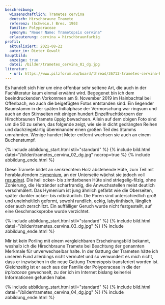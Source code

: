 ```yaml
---
beschreibung:
  wissenschaftlich: Trametes cervina
  deutsch: Hirschbraune Tramete
  referenz: (Schwein.) Bres. 1903
  familie: Polyporaceae
  synonym: "Neuer Name: Trametopsis cervina"
  erlaeuterung: cervina = hirschbraunfarbig
profil:
  aktualisiert: 2021-08-22
  autor_in: Dieter Gewalt
hauptbild:
  anzeige: true
  datei: /bilder/trametes_cervina_01_dg.jpg
literatur:
  - url: https://www.pilzforum.eu/board/thread/36713-trametes-cervina-hirschbraune-tramete/
---
```

Es handelt sich hier um eine offenbar sehr seltene Art, die auch in der Fachliteratur kaum einmal erwähnt wird. Begegenet bin ich dem beeindruckenden Vorkommen am 9. November 2019 im Hainbachtal bei Offenbach, wo auch die beigefügten Fotos entstanden sind. Ein liegender Baumstamm in der späten Initialphase der Vermorschung war ringsum und auch an den Stirnseiten mit einigen hundert Einzelfruchtkörpern der Hirschbraunen Tramete üppig bewachsen. Allein auf dem obigen Foto sind um die 50 zu sehen, das folgende zeigt, wie sie in dicht gedrängten Reihen und dachziegelartig übereinander einen großen Teil des Stamms umrahmten. Wenige hundert Meter entfernt wuchsen sie auch an einem Buchenstumpf.



{% include abbildung_start.html stil="standard" %}
{% include bild.html datei="/bilder/trametes_cervina_02_dg.jpg" nocrop=true %}
{% include abbildung_ende.html %}

Diese Tramete bildet an senkrechtem Holz abstehende Hüte, zum Teil mit herablaufendem [Hymenium](Hymenium "Glossar"), an der Unterseite wächst sie jedoch voll [resupinat](resupinat "Glossar"). Die hell ocker- bis zimtfarbenen Hüte sind striegelig-filzig, ohne Zonierung, die Hutränder scharfrandig, die Anwuchsstellen meist deutlich verschmälert. Das Hymenium ist jung  ähnlich gefärbt wie die Oberseiten, später dunkler ocker- bis rotbräunlich. Die Poren sind unterschiedlich groß und uneinheitlich geformt, sowohl rundlich, eckig, labytinthisch, länglich oder auch zerschlitzt. Ein auffälliger Geruch wurde nicht festgestellt, auf eine Geschmacksprobe wurde verzichtet.

{% include abbildung_start.html stil="standard" %}
{% include bild.html datei="/bilder/trametes_cervina_03_dg.jpg" %}
{% include abbildung_ende.html %}

Mir ist kein Porling mit einem vergleichbaren Erscheinungsbild bekannt, weshalb ich die Hirschbraune Tramete bei Beachtung der genannten Merkmale für unverwechselbar halte. In der Gattung der Trameten hätte ich unseren Fund allerdings nicht vermutet und so verwundert es mich nicht, dass er inzwischen in die neue Gattung *Trametopsis* transferiert worden ist. Gleichzeitig ist er auch aus der Familie der Polyporaceae in die der *Irpicaceae* gewechselt, zu der ich im Internet bislang keinerlei Informationen gefunden habe.

{% include abbildung_start.html stil="standard" %}
{% include bild.html datei="/bilder/trametes_cervina_04_dg.jpg" %}
{% include abbildung_ende.html %}